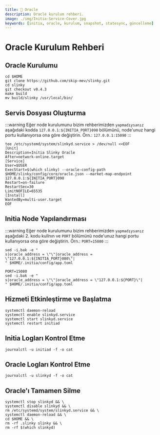 ```yaml
---
title: 💾 Oracle
description: Oracle kurulum rehberi.
image: ./img/Initia-Service-Cover.jpg
keywords: [initia, oracle, kurulum, snapshot, statesync, güncelleme]
---
```


# Oracle Kurulum Rehberi

## Oracle Kurulumu
```shell
cd $HOME
git clone https://github.com/skip-mev/slinky.git
cd slinky
git checkout v0.4.3
make build
mv build/slinky /usr/local/bin/
```

## Servis Dosyası Oluşturma
:::warning
Eğer node kurulumunu bizim rehberimizden `yapmadıysanız` aşağıdaki kodda `127.0.0.1:${INITIA_PORT}090` bölümünü, node'unuz hangi portu kullanıyorsa ona göre değiştirin. Örn.: `127.0.0.1:15090`
:::
```
tee /etc/systemd/system/slinkyd.service > /dev/null <<EOF
[Unit]
Description=Initia Slinky Oracle
After=network-online.target
[Service]
User=$USER
ExecStart=$(which slinky) --oracle-config-path $HOME/slinky/config/core/oracle.json --market-map-endpoint 127.0.0.1:${INITIA_PORT}090
Restart=on-failure
RestartSec=30
LimitNOFILE=65535
[Install]
WantedBy=multi-user.target
EOF
```

## Initia Node Yapılandırması

:::warning
Eğer node kurulumunu bizim rehberimizden `yapmadıysanız` aşağıdaki 2. kodu kullnın ve `PORT` bölümünü node'unuz hangi portu kullanıyorsa ona göre değiştirin. Örn.: `PORT=15080`
:::

```shell
sed -i.bak -e "
s|oracle_address = \"\"|oracle_address = \"127.0.0.1:${INITIA_PORT}080\"|
" $HOME/.initia/config/app.toml
```


```shell
PORT=15080
sed -i.bak -e "
s|oracle_address = \"\"|oracle_address = \"127.0.0.1:${PORT}\"|
" $HOME/.initia/config/app.toml
```



## Hizmeti Etkinleştirme ve Başlatma
```shell
systemctl daemon-reload
systemctl enable slinkyd.service
systemctl start slinkyd.service
systemctl restart initiad
```

## Initia Logları Kontrol Etme
```shell
journalctl -u initiad -f -o cat
```  

## Oracle Logları Kontrol Etme
```shell
journalctl -u slinkyd -f -o cat
```  

## Oracle'ı Tamamen Silme
```shell 
systemctl stop slinkyd && \
systemctl disable slinkyd && \
rm /etc/systemd/system/slinkyd.service && \
systemctl daemon-reload && \
cd $HOME && \
rm -rf .slinky slinky && \
rm -rf $(which slinkyd)
```
